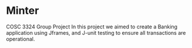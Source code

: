 # Minter
COSC 3324 Group Project
In this project we aimed to create a Banking application using Jframes, and J-unit testing to ensure all transactions are operational.
